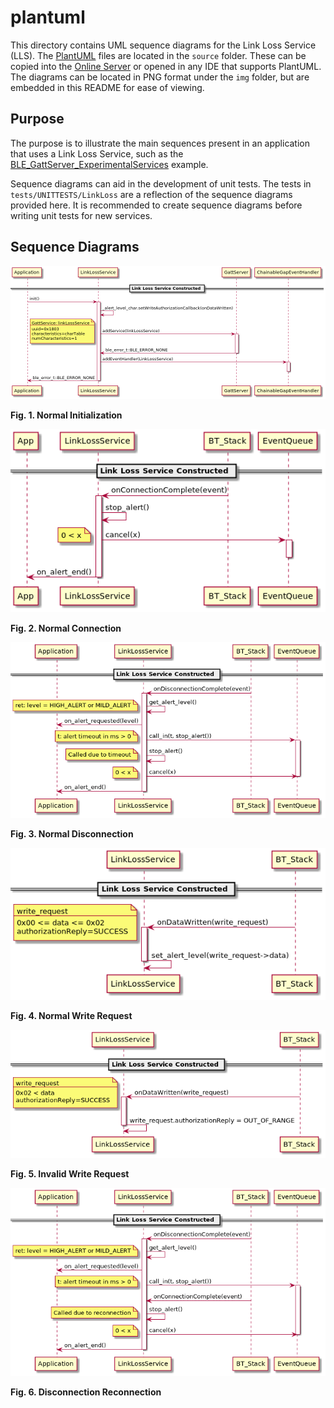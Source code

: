 # plantuml
This directory contains UML sequence diagrams for the Link Loss Service (LLS). 
The [PlantUML](https://plantuml.com/) files are located in the `source` folder.
These can be copied into the [Online Server](http://www.plantuml.com/plantuml) or opened in any IDE that supports PlantUML.
The diagrams can be located in PNG format under the `img` folder, but are embedded in this README for ease of viewing.

## Purpose
The purpose is to illustrate the main sequences present in an application that uses a Link Loss Service, such as the [BLE_GattServer_ExperimentalServices](https://github.com/ARMmbed/mbed-os-example-ble/tree/master/BLE_GattServer_ExperimentalServices) example.

Sequence diagrams can aid in the development of unit tests. 
The tests in `tests/UNITTESTS/LinkLoss` are a reflection of the sequence diagrams provided here. 
It is recommended to create sequence diagrams before writing unit tests for new services.

## Sequence Diagrams

![normal_initialization.png](img/normal_initialization.png)

**Fig. 1. Normal Initialization**

![normal_connection.png](img/normal_connection.png)

**Fig. 2. Normal Connection**

![normal_disconnection.png](img/normal_disconnection.png)

**Fig. 3. Normal Disconnection**

![normal_write_request.png](img/normal_write_request.png)

**Fig. 4. Normal Write Request**

![invalid_write_request.png](img/invalid_write_request.png)

**Fig. 5. Invalid Write Request**

![disconnection_reconnection.png](img/disconnection_reconnection.png)

**Fig. 6. Disconnection Reconnection**

